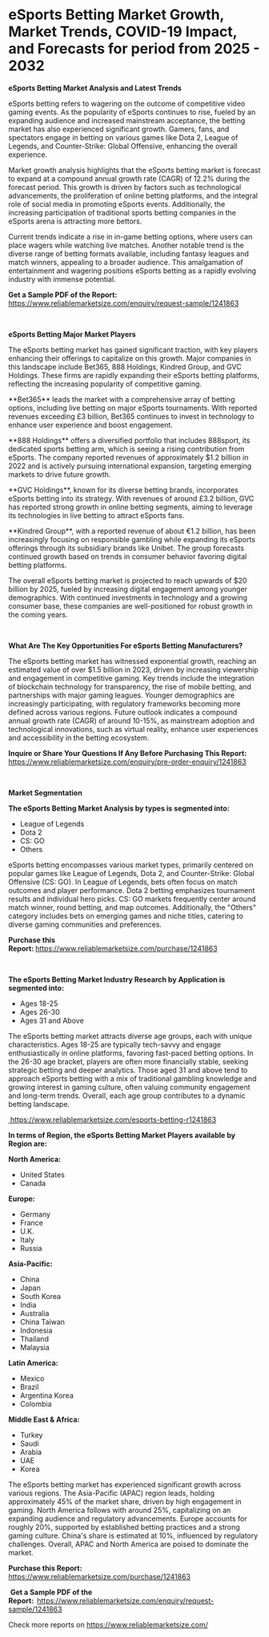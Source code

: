 <p><h1>eSports Betting Market Growth, Market Trends, COVID-19 Impact, and Forecasts for period from 2025 - 2032</h1></p><p><strong>eSports Betting Market Analysis and Latest Trends</strong></p>
<p><p>eSports betting refers to wagering on the outcome of competitive video gaming events. As the popularity of eSports continues to rise, fueled by an expanding audience and increased mainstream acceptance, the betting market has also experienced significant growth. Gamers, fans, and spectators engage in betting on various games like Dota 2, League of Legends, and Counter-Strike: Global Offensive, enhancing the overall experience.</p><p>Market growth analysis highlights that the eSports betting market is forecast to expand at a compound annual growth rate (CAGR) of 12.2% during the forecast period. This growth is driven by factors such as technological advancements, the proliferation of online betting platforms, and the integral role of social media in promoting eSports events. Additionally, the increasing participation of traditional sports betting companies in the eSports arena is attracting more bettors.</p><p>Current trends indicate a rise in in-game betting options, where users can place wagers while watching live matches. Another notable trend is the diverse range of betting formats available, including fantasy leagues and match winners, appealing to a broader audience. This amalgamation of entertainment and wagering positions eSports betting as a rapidly evolving industry with immense potential.</p></p>
<p><strong>Get a Sample PDF of the Report:&nbsp;</strong> <a href="https://www.reliablemarketsize.com/enquiry/request-sample/1241863?utm_campaign=3112&utm_medium=2&utm_source=Github&utm_content=ia&utm_term=05042025&utm_id=esports-betting">https://www.reliablemarketsize.com/enquiry/request-sample/1241863</a></p>
<p>&nbsp;</p>
<p><strong>eSports Betting Major Market Players</strong></p>
<p><p>The eSports betting market has gained significant traction, with key players enhancing their offerings to capitalize on this growth. Major companies in this landscape include Bet365, 888 Holdings, Kindred Group, and GVC Holdings. These firms are rapidly expanding their eSports betting platforms, reflecting the increasing popularity of competitive gaming.</p><p>**Bet365** leads the market with a comprehensive array of betting options, including live betting on major eSports tournaments. With reported revenues exceeding £3 billion, Bet365 continues to invest in technology to enhance user experience and boost engagement.</p><p>**888 Holdings** offers a diversified portfolio that includes 888sport, its dedicated sports betting arm, which is seeing a rising contribution from eSports. The company reported revenues of approximately $1.2 billion in 2022 and is actively pursuing international expansion, targeting emerging markets to drive future growth.</p><p>**GVC Holdings**, known for its diverse betting brands, incorporates eSports betting into its strategy. With revenues of around £3.2 billion, GVC has reported strong growth in online betting segments, aiming to leverage its technologies in live betting to attract eSports fans.</p><p>**Kindred Group**, with a reported revenue of about €1.2 billion, has been increasingly focusing on responsible gambling while expanding its eSports offerings through its subsidiary brands like Unibet. The group forecasts continued growth based on trends in consumer behavior favoring digital betting platforms.</p><p>The overall eSports betting market is projected to reach upwards of $20 billion by 2025, fueled by increasing digital engagement among younger demographics. With continued investments in technology and a growing consumer base, these companies are well-positioned for robust growth in the coming years.</p></p>
<p>&nbsp;</p>
<p><strong>What Are The Key Opportunities For eSports Betting Manufacturers?</strong></p>
<p><p>The eSports betting market has witnessed exponential growth, reaching an estimated value of over $1.5 billion in 2023, driven by increasing viewership and engagement in competitive gaming. Key trends include the integration of blockchain technology for transparency, the rise of mobile betting, and partnerships with major gaming leagues. Younger demographics are increasingly participating, with regulatory frameworks becoming more defined across various regions. Future outlook indicates a compound annual growth rate (CAGR) of around 10-15%, as mainstream adoption and technological innovations, such as virtual reality, enhance user experiences and accessibility in the betting ecosystem.</p></p>
<p><strong>Inquire or Share Your Questions If Any Before Purchasing This Report:</strong> <a href="https://www.reliablemarketsize.com/enquiry/pre-order-enquiry/1241863?utm_campaign=3112&utm_medium=2&utm_source=Github&utm_content=ia&utm_term=05042025&utm_id=esports-betting">https://www.reliablemarketsize.com/enquiry/pre-order-enquiry/1241863</a></p>
<p>&nbsp;</p>
<p><strong>Market Segmentation</strong></p>
<p><strong>The eSports Betting Market Analysis by types is segmented into:</strong></p>
<p><ul><li>League of Legends</li><li>Dota 2</li><li>CS: GO</li><li>Others</li></ul></p>
<p><p>eSports betting encompasses various market types, primarily centered on popular games like League of Legends, Dota 2, and Counter-Strike: Global Offensive (CS: GO). In League of Legends, bets often focus on match outcomes and player performance. Dota 2 betting emphasizes tournament results and individual hero picks. CS: GO markets frequently center around match winner, round betting, and map outcomes. Additionally, the "Others" category includes bets on emerging games and niche titles, catering to diverse gaming communities and preferences.</p></p>
<p><strong>Purchase this Report:&nbsp;</strong><a href="https://www.reliablemarketsize.com/purchase/1241863?utm_campaign=3112&utm_medium=2&utm_source=Github&utm_content=ia&utm_term=05042025&utm_id=esports-betting">https://www.reliablemarketsize.com/purchase/1241863</a></p>
<p>&nbsp;</p>
<p><strong>The eSports Betting Market Industry Research by Application is segmented into:</strong></p>
<p><ul><li>Ages 18-25</li><li>Ages 26-30</li><li>Ages 31 and Above</li></ul></p>
<p><p>The eSports betting market attracts diverse age groups, each with unique characteristics. Ages 18-25 are typically tech-savvy and engage enthusiastically in online platforms, favoring fast-paced betting options. In the 26-30 age bracket, players are often more financially stable, seeking strategic betting and deeper analytics. Those aged 31 and above tend to approach eSports betting with a mix of traditional gambling knowledge and growing interest in gaming culture, often valuing community engagement and long-term trends. Overall, each age group contributes to a dynamic betting landscape.</p></p>
<p><a href="https://www.reliablemarketsize.com/esports-betting-r1241863?utm_campaign=3112&utm_medium=2&utm_source=Github&utm_content=ia&utm_term=05042025&utm_id=esports-betting">&nbsp;https://www.reliablemarketsize.com/esports-betting-r1241863</a></p>
<p><strong>In terms of Region, the eSports Betting Market Players available by Region are:</strong></p>
<p>
    <p> <strong> North America: </strong>
        <ul>
            <li>United States</li>
            <li>Canada</li>
        </ul>
        </p> 
    <p> <strong> Europe: </strong>
        <ul>
            <li>Germany</li>
            <li>France</li>
            <li>U.K.</li>
            <li>Italy</li>
            <li>Russia</li>
        </ul>
        </p> 
    <p> <strong> Asia-Pacific: </strong>
        <ul>
            <li>China</li>
            <li>Japan</li>
            <li>South Korea</li>
            <li>India</li>
            <li>Australia</li>
            <li>China Taiwan</li>
            <li>Indonesia</li>
            <li>Thailand</li>
            <li>Malaysia</li>
        </ul>
        </p> 
    <p> <strong> Latin America: </strong>
        <ul>
            <li>Mexico</li>
            <li>Brazil</li>
            <li>Argentina Korea</li>
            <li>Colombia</li>
        </ul>
        </p> 
    <p> <strong> Middle East & Africa: </strong>
        <ul>
            <li>Turkey</li>
            <li>Saudi</li>
            <li>Arabia</li>
            <li>UAE</li>
            <li>Korea</li>
        </ul>
    </p>
    </p>
<p><p>The eSports betting market has experienced significant growth across various regions. The Asia-Pacific (APAC) region leads, holding approximately 45% of the market share, driven by high engagement in gaming. North America follows with around 25%, capitalizing on an expanding audience and regulatory advancements. Europe accounts for roughly 20%, supported by established betting practices and a strong gaming culture. China's share is estimated at 10%, influenced by regulatory challenges. Overall, APAC and North America are poised to dominate the market.</p></p>
<p><strong>Purchase this Report: </strong><a href="https://www.reliablemarketsize.com/purchase/1241863?utm_campaign=3112&utm_medium=2&utm_source=Github&utm_content=ia&utm_term=05042025&utm_id=esports-betting">https://www.reliablemarketsize.com/purchase/1241863</a></p>
<p>&nbsp;<strong>Get a Sample PDF of the Report:&nbsp;&nbsp;</strong><a href="https://www.reliablemarketsize.com/enquiry/request-sample/1241863?utm_campaign=3112&utm_medium=2&utm_source=Github&utm_content=ia&utm_term=05042025&utm_id=esports-betting">https://www.reliablemarketsize.com/enquiry/request-sample/1241863</a></p>
<p><strong></strong></p>
<p>Check more reports on <a href="https://www.reliablemarketsize.com/?utm_campaign=3112&utm_medium=2&utm_source=Github&utm_content=ia&utm_term=05042025&utm_id=esports-betting">https://www.reliablemarketsize.com/</a></p>